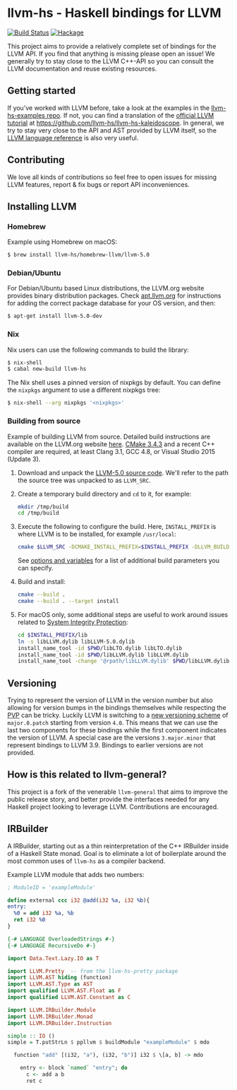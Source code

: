 # llvm-hs - Haskell bindings for LLVM

[![Build Status](https://travis-ci.org/llvm-hs/llvm-hs.svg?branch=llvm-5)](https://travis-ci.org/llvm-hs/llvm-hs) [![Hackage](https://img.shields.io/hackage/v/llvm-hs.svg)](https://hackage.haskell.org/package/llvm-hs)

This project aims to provide a relatively complete set of bindings for
the LLVM API. If you find that anything is missing please open an
issue! We generally try to stay close to the LLVM C++-API so you can
consult the LLVM documentation and reuse existing resources.

## Getting started

If you’ve worked with LLVM before, take a look at the examples in
the
[llvm-hs-examples repo](https://github.com/llvm-hs/llvm-hs-examples). If
not, you can find a translation of
the
[official LLVM tutorial](http://llvm.org/docs/tutorial/#kaleidoscope-implementing-a-language-with-llvm) at
https://github.com/llvm-hs/llvm-hs-kaleidoscope. In general, we try to
stay very close to the API and AST provided by LLVM itself, so
the [LLVM language reference](http://llvm.org/docs/LangRef.html) is
also very useful.

## Contributing

We love all kinds of contributions so feel free to open issues for
missing LLVM features, report & fix bugs or report API
inconveniences.

## Installing LLVM

### Homebrew

Example using Homebrew on macOS:

```bash
$ brew install llvm-hs/homebrew-llvm/llvm-5.0
```

### Debian/Ubuntu

For Debian/Ubuntu based Linux distributions, the LLVM.org website provides
binary distribution packages. Check [apt.llvm.org](http://apt.llvm.org/) for
instructions for adding the correct package database for your OS version, and
then:

```bash
$ apt-get install llvm-5.0-dev
```

### Nix

Nix users can use the following commands to build the library:

```bash
$ nix-shell
$ cabal new-build llvm-hs
```

The Nix shell uses a pinned version of nixpkgs by default.
You can define the `nixpkgs` argument to use a different nixpkgs tree:

```bash
$ nix-shell --arg nixpkgs '<nixpkgs>'
```

### Building from source

Example of building LLVM from source. Detailed build instructions are available
on the LLVM.org website [here](http://llvm.org/docs/CMake.html). [CMake
3.4.3](http://www.cmake.org/cmake/resources/software.html) and a recent C++
compiler are required, at least Clang 3.1, GCC 4.8, or Visual Studio 2015
(Update 3).

  1. Download and unpack the [LLVM-5.0 source code](http://releases.llvm.org/5.0.0/llvm-5.0.0.src.tar.xz).
     We'll refer to the path the source tree was unpacked to as `LLVM_SRC`.

  2. Create a temporary build directory and `cd` to it, for example:
     ```sh
     mkdir /tmp/build
     cd /tmp/build
     ```

  3. Execute the following to configure the build. Here, `INSTALL_PREFIX` is
     where LLVM is to be installed, for example `/usr/local`:
     ```sh
     cmake $LLVM_SRC -DCMAKE_INSTALL_PREFIX=$INSTALL_PREFIX -DLLVM_BUILD_LLVM_DYLIB=True -DLLVM_LINK_LLVM_DYLIB=True
     ```
     See [options and variables](http://llvm.org/docs/CMake.html#options-and-variables)
     for a list of additional build parameters you can specify.

  4. Build and install:
     ```sh
     cmake --build .
     cmake --build . --target install
     ```

  5. For macOS only, some additional steps are useful to work around issues related
     to [System Integrity Protection](https://en.wikipedia.org/wiki/System_Integrity_Protection):
     ```sh
     cd $INSTALL_PREFIX/lib
     ln -s libLLVM.dylib libLLVM-5.0.dylib
     install_name_tool -id $PWD/libLTO.dylib libLTO.dylib
     install_name_tool -id $PWD/libLLVM.dylib libLLVM.dylib
     install_name_tool -change '@rpath/libLLVM.dylib' $PWD/libLLVM.dylib libLTO.dylib
     ```


## Versioning

Trying to represent the version of LLVM in the version number but also
allowing for version bumps in the bindings themselves while respecting
the [PVP](http://pvp.haskell.org/) can be tricky. Luckily LLVM is
switching to a
[new versioning scheme](http://blog.llvm.org/2016/12/llvms-new-versioning-scheme.html)
of `major.0.patch` starting from version `4.0`. This means that we can
use the last two components for these bindings while the first
component indicates the version of LLVM. A special case are the
versions `3.major.minor` that represent bindings to LLVM 3.9. Bindings
to earlier versions are not provided.

## How is this related to llvm-general?

This project is a fork of the venerable `llvm-general` that aims to improve the public release story, and better provide the interfaces needed for any Haskell project looking to leverage LLVM. Contributions are encouraged.

## IRBuilder

A IRBuilder, starting out as a thin reinterpretation of the C++ IRBuilder inside
of a Haskell State monad. Goal is to eliminate a lot of boilerplate around the
most common uses of `llvm-hs` as a compiler backend.

Example LLVM module that adds two numbers:

```llvm
; ModuleID = 'exampleModule'

define external ccc i32 @add(i32 %a, i32 %b){
entry:
  %0 = add i32 %a, %b
  ret i32 %0
}
```

```haskell
{-# LANGUAGE OverloadedStrings #-}
{-# LANGUAGE RecursiveDo #-}

import Data.Text.Lazy.IO as T

import LLVM.Pretty  -- from the llvm-hs-pretty package
import LLVM.AST hiding (function)
import LLVM.AST.Type as AST
import qualified LLVM.AST.Float as F
import qualified LLVM.AST.Constant as C

import LLVM.IRBuilder.Module
import LLVM.IRBuilder.Monad
import LLVM.IRBuilder.Instruction

simple :: IO ()
simple = T.putStrLn $ ppllvm $ buildModule "exampleModule" $ mdo

  function "add" [(i32, "a"), (i32, "b")] i32 $ \[a, b] -> mdo

    entry <- block `named` "entry"; do
      c <- add a b
      ret c
```
